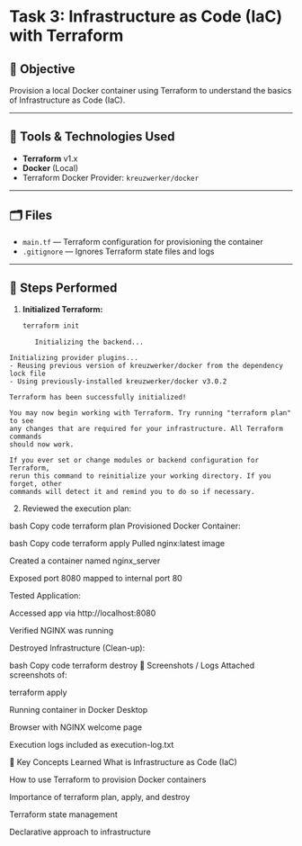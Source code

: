 # Task 3: Infrastructure as Code (IaC) with Terraform

## 📌 Objective
Provision a local Docker container using Terraform to understand the basics of Infrastructure as Code (IaC).

---

## 🧰 Tools & Technologies Used
- **Terraform** v1.x
- **Docker** (Local)
- Terraform Docker Provider: `kreuzwerker/docker`

---

## 🗂️ Files
- `main.tf` — Terraform configuration for provisioning the container
- `.gitignore` — Ignores Terraform state files and logs

---

## 🚀 Steps Performed

1. **Initialized Terraform:**
   ```bash
   terraform init
   ```
   ```output
      Initializing the backend...
```
Initializing provider plugins...
- Reusing previous version of kreuzwerker/docker from the dependency lock file
- Using previously-installed kreuzwerker/docker v3.0.2

Terraform has been successfully initialized!

You may now begin working with Terraform. Try running "terraform plan" to see
any changes that are required for your infrastructure. All Terraform commands
should now work.

If you ever set or change modules or backend configuration for Terraform,
rerun this command to reinitialize your working directory. If you forget, other     
commands will detect it and remind you to do so if necessary.
```


2. Reviewed the execution plan:

bash
Copy code
terraform plan
Provisioned Docker Container:

bash
Copy code
terraform apply
Pulled nginx:latest image

Created a container named nginx_server

Exposed port 8080 mapped to internal port 80

Tested Application:

Accessed app via http://localhost:8080

Verified NGINX was running

Destroyed Infrastructure (Clean-up):

bash
Copy code
terraform destroy
📸 Screenshots / Logs
Attached screenshots of:

terraform apply

Running container in Docker Desktop

Browser with NGINX welcome page

Execution logs included as execution-log.txt

🧠 Key Concepts Learned
What is Infrastructure as Code (IaC)

How to use Terraform to provision Docker containers

Importance of terraform plan, apply, and destroy

Terraform state management

Declarative approach to infrastructure
